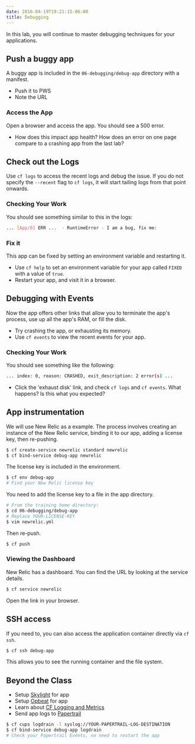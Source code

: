 ```yaml
---
date: 2016-04-19T19:21:15-06:00
title: Debugging
---
```


In this lab, you will continue to master debugging techniques for your applications.

## Push a buggy app

A buggy app is included in the `06-debugging/debug-app` directory with a manifest.

* Push it to PWS
* Note the URL

### Access the App

Open a browser and access the app.  You should see a 500 error.

* How does this impact app health? How does an error on one page compare to a crashing app from the last lab?

## Check out the Logs

Use `cf logs` to access the recent logs and debug the issue. If you do not specify the `--recent` flag to `cf logs`, it will start tailing logs from that point onwards.

### Checking Your Work

You should see something similar to this in the logs:

```sh
... [App/0] ERR ...  - RuntimeError - I am a bug, fix me:
```

### Fix it

This app can be fixed by setting an environment variable and restarting it.  

* Use `cf help` to set an environment variable for your app called `FIXED` with a value of `true`.
* Restart your app, and visit it in a browser.

## Debugging with Events

Now the app offers other links that allow you to terminate the app's process, use up all the app's RAM, or fill the disk.

* Try crashing the app, or exhausting its memory.
* Use `cf events` to view the recent events for your app. 

### Checking Your Work

You should see something like the following:

```sh
... index: 0, reason: CRASHED, exit_description: 2 error(s) ...
```

* Click the 'exhaust disk' link, and check `cf logs` and `cf events`. What happens? Is this what you expected?

## App instrumentation

We will use New Relic as a example.  The process involves creating an instance of the New Relic service, binding it to our app, adding a license key, then re-pushing.

```sh
$ cf create-service newrelic standard newrelic
$ cf bind-service debug-app newrelic
```

The license key is included in the environment.

```sh
$ cf env debug-app
# Find your New Relic license key
```

You need to add the license key to a file in the app directory.

```sh
# From the training home directory:
$ cd 06-debugging/debug-app
# Replace YOUR-LICENSE-KEY
$ vim newrelic.yml
```

Then re-push.

```bash
$ cf push
```

### Viewing the Dashboard

New Relic has a dashboard.  You can find the URL by looking at the service details.

```bash
$ cf service newrelic
```

Open the link in your browser.


## SSH access

If you need to, you can also access the application container directly via `cf ssh`.

```bash
$ cf ssh debug-app
```

This allows you to see the running container and the file system.


## Beyond the Class

* Setup [Skylight](https://www.skylight.io/) for app
* Setup [Opbeat](https://opbeat.com/) for app
* Learn about [CF Logging and Metrics](http://www.cfsummit.com/sites/cfs2015/files/pages/files/cfsummit15_king.pdf)
* Send app logs to [Papertrail](https://papertrailapp.com/)

```sh
$ cf cups logdrain -l syslog://YOUR-PAPERTRAIL-LOG-DESTINATION
$ cf bind-service debug-app logdrain
# Check your Papertrail Events, no need to restart the app
```
